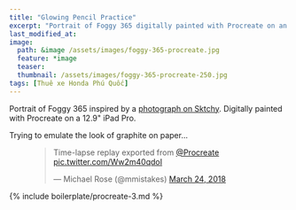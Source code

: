```yaml
---
title: "Glowing Pencil Practice"
excerpt: "Portrait of Foggy 365 digitally painted with Procreate on an iPad."
last_modified_at:
image: 
  path: &image /assets/images/foggy-365-procreate.jpg
  feature: *image
  teaser:
  thumbnail: /assets/images/foggy-365-procreate-250.jpg
tags: [Thuê xe Honda Phú Quốc]
---
```


Portrait of Foggy 365 inspired by a [photograph on Sktchy](http://sktchy.com/QFzi9D ). Digitally painted with Procreate on a 12.9" iPad Pro.

Trying to emulate the look of graphite on paper...

<figure>
  <blockquote class="twitter-tweet" data-conversation="none" data-lang="en"><p lang="en" dir="ltr">Time-lapse replay exported from <a href="https://twitter.com/Procreate?ref_src=twsrc%5Etfw">@Procreate</a> <a href="https://t.co/Ww2m40qdoI">pic.twitter.com/Ww2m40qdoI</a></p>&mdash; Michael Rose (@mmistakes) <a href="https://twitter.com/mmistakes/status/977574457278640128?ref_src=twsrc%5Etfw">March 24, 2018</a></blockquote>
  <script async src="https://platform.twitter.com/widgets.js" charset="utf-8"></script>
</figure>

{% include boilerplate/procreate-3.md %}
